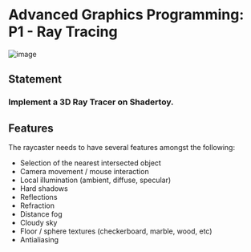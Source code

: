 # Advanced Graphics Programming: P1 - Ray Tracing
![image](https://github.com/user-attachments/assets/67f5dee4-cc38-42c2-81fd-b3eb768c6bfd)
## Statement
### Implement a 3D Ray Tracer on Shadertoy.
## Features
The raycaster needs to have several features amongst the following:
- Selection of the nearest intersected object
- Camera movement / mouse interaction
- Local illumination (ambient, diffuse, specular)
- Hard shadows
- Reflections
- Refraction
- Distance fog
- Cloudy sky
- Floor / sphere textures (checkerboard, marble, wood, etc)
- Antialiasing
